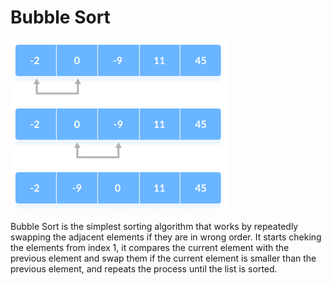# Bubble Sort


![alt text](https://github.com/project-mlx/ADS/blob/main/BubbleSort/Bubble-sort-2.png)


Bubble Sort is the simplest sorting algorithm that works by repeatedly swapping the adjacent elements if they are in wrong order. It starts cheking the elements from index 1, it compares the current element with the previous element and swap them if the current element is smaller than the previous element, and repeats the process until the list is sorted.
